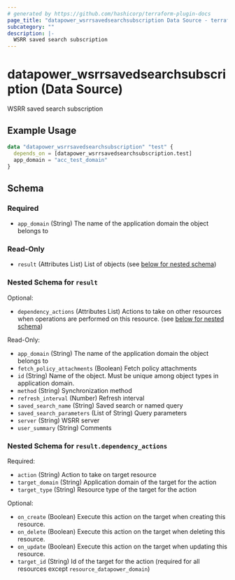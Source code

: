 ```yaml
---
# generated by https://github.com/hashicorp/terraform-plugin-docs
page_title: "datapower_wsrrsavedsearchsubscription Data Source - terraform-provider-datapower"
subcategory: ""
description: |-
  WSRR saved search subscription
---
```


# datapower_wsrrsavedsearchsubscription (Data Source)

WSRR saved search subscription

## Example Usage

```terraform
data "datapower_wsrrsavedsearchsubscription" "test" {
  depends_on = [datapower_wsrrsavedsearchsubscription.test]
  app_domain = "acc_test_domain"
}
```

<!-- schema generated by tfplugindocs -->
## Schema

### Required

- `app_domain` (String) The name of the application domain the object belongs to

### Read-Only

- `result` (Attributes List) List of objects (see [below for nested schema](#nestedatt--result))

<a id="nestedatt--result"></a>
### Nested Schema for `result`

Optional:

- `dependency_actions` (Attributes List) Actions to take on other resources when operations are performed on this resource. (see [below for nested schema](#nestedatt--result--dependency_actions))

Read-Only:

- `app_domain` (String) The name of the application domain the object belongs to
- `fetch_policy_attachments` (Boolean) Fetch policy attachments
- `id` (String) Name of the object. Must be unique among object types in application domain.
- `method` (String) Synchronization method
- `refresh_interval` (Number) Refresh interval
- `saved_search_name` (String) Saved search or named query
- `saved_search_parameters` (List of String) Query parameters
- `server` (String) WSRR server
- `user_summary` (String) Comments

<a id="nestedatt--result--dependency_actions"></a>
### Nested Schema for `result.dependency_actions`

Required:

- `action` (String) Action to take on target resource
- `target_domain` (String) Application domain of the target for the action
- `target_type` (String) Resource type of the target for the action

Optional:

- `on_create` (Boolean) Execute this action on the target when creating this resource.
- `on_delete` (Boolean) Execute this action on the target when deleting this resource.
- `on_update` (Boolean) Execute this action on the target when updating this resource.
- `target_id` (String) Id of the target for the action (required for all resources except `resource_datapower_domain`)

